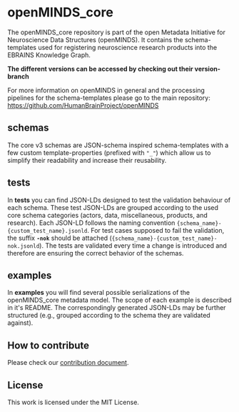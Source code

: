 # openMINDS_core

The openMINDS_core repository is part of the open Metadata Initiative for Neuroscience Data Structures (openMINDS). It contains the 
schema-templates used for registering neuroscience research products into the EBRAINS Knowledge Graph.

**The different versions can be accessed by checking out their version-branch**

For more information on openMINDS in general and the processing pipelines for the schema-templates please go to the main repository: https://github.com/HumanBrainProject/openMINDS

## schemas
The core v3 schemas are JSON-schema inspired schema-templates with a few custom template-properties (prefixed with `"_"`) which allow us to simplify their readability and increase their reusability.

## tests
In **tests** you can find JSON-LDs designed to test the validation behaviour of each schema. These test JSON-LDs are grouped according to the used core schema categories (actors, data, miscellaneous, products, and research). Each JSON-LD follows the naming convention `{schema_name}-{custom_test_name}.jsonld`. For test cases supposed to fail the validation, the suffix **`-nok`** should be attached (`{schema_name}-{custom_test_name}-nok.jsonld`). The tests are validated every time a change is introduced and therefore are ensuring the correct behavior of the schemas.

## examples
In **examples** you will find several possible serializations of the openMINDS_core metadata model. The scope of each example is described in it's README. The correspondingly generated JSON-LDs may be further structured (e.g., grouped according to the schema they are validated against).

## How to contribute
Please check our [contribution document](./CONTRIBUTING.md).

## License
This work is licensed under the MIT License.
